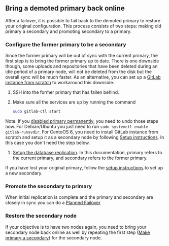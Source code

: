 ## Bring a demoted primary back online

After a failover, it is possible to fail back to the demoted primary to restore your original configuration.
This process consists of two steps: making old primary a secondary and promoting secondary to a primary.

### Configure the former primary to be a secondary

Since the former primary will be out of sync with the current primary, the first
step is to bring the former primary up to date. There is one downside though, some uploads and repositories
that have been deleted during an idle period of a primary node, will not be deleted from the disk but the overall sync will be much faster. As an alternative, you can set up a [GitLab instance from scratch](https://docs.gitlab.com/ee/gitlab-geo/#setup-instructions) to workaround this downside.

1. SSH into the former primary that has fallen behind.
1. Make sure all the services are up by running the command

    ```bash
    sudo gitlab-ctl start
    ```

Note: If you [disabled primary permanently](https://docs.gitlab.com/ee/gitlab-geo/disaster-recovery.html#step-2-permanently-disable-the-primary), you need to undo those steps now. For Debian/Ubuntu you just need to run `sudo systemctl enable gitlab-runsvdir`. For CentoOS 6, you need to install GitLab instance from scratch and setup it as a secondary node by following [Setup instructions](https://docs.gitlab.com/ee/gitlab-geo/#setup-instructions). In this case you don't need the step below.
1. [Setup the database replication](database.md). In this documentation, primary
   refers to the current primary, and secondary refers to the former primary.

If you have lost your original primary, follow the
[setup instructions](README.md#setup-instructions) to set up a new secondary.

### Promote the secondary to primary

When initial replication is complete and the primary and secondary are closely in sync you can do a [Planned Failover](planned-failover.md)

### Restore the secondary node

If your objective is to have two nodes again, you need to bring your secondary node back online as well by repeating the first step ([Make primary a secondary](#make-primary-a-secondary)) for the secondary node.

